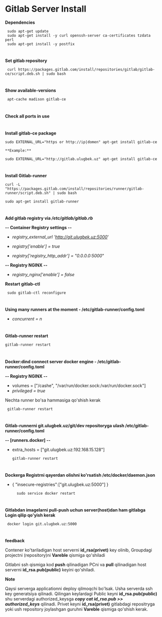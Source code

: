 # **Gitlab Server Install**

**Dependencies**

     sudo apt-get update
     sudo apt-get install -y curl openssh-server ca-certificates tzdata perl
     sudo apt-get install -y postfix
#
**Set gitlab repository**

     curl https://packages.gitlab.com/install/repositories/gitlab/gitlab-ce/script.deb.sh | sudo bash
#
**Show available-versions**

     apt-cache madison gitlab-ce 

#
**Check all ports in use**
#
**Install gitlab-ce package**

    sudo EXTERNAL_URL="https or http://ip|domen" apt-get install gitlab-ce
 
    **Example:** 
    
    sudo EXTERNAL_URL="http://gitlab.ulugbek.uz" apt-get install gitlab-ce
#
**Install Gitlab-runner**

    curl -L "https://packages.gitlab.com/install/repositories/runner/gitlab-runner/script.deb.sh" | sudo bash

    sudo apt-get install gitlab-runner
#
**Add gitlab registry via _/etc/gitlab/gitlab.rb_**

**-- Container Registry settings --**

-   _registry_external_url 'http://git.ulugbek.uz:5000_'

-  _registry['enable'] = true_

- _registry['registry_http_addr'] = "0.0.0.0:5000_"

**-- Registry NGINX --**

- _registry_nginx['enable'] = false_

**Restart gitlab-ctl**

     sudo gitlab-ctl reconfigure
#
**Using many runners at the moment - /etc/gitlab-runner/config.toml**

  -  _concurrent = n_
#
**Gitlab-runner restart**

    gitlab-runner restart
#
**Docker:dind connect server docker engine - /etc/gitlab-runner/config.toml**

**-- Registry NGINX --**
  - volumes = ["/cashe", "/var/run/docker.sock:/var/run/docker.sock"]
  -  _privileged = true_

Nechta runner bo'sa hammasiga qo'shish kerak

     gitlab-runner restart

#
**Gitlab-runnerni  git.ulugbek.uz/git/dev repositoryga ulash  /etc/gitlab-runner/config.toml** 

**-- [runners.docker] --**
 
  - extra_hosts = ["git.ulugbek.uz:192.168.15.128"]
    

        gitlab-runner restart
#
**Dockerga Registrni qayerdan olishni ko'rsatish /etc/docker/daemon.json**
 
  - { "insecure-registries":["git.ulugbek.uz:5000"] }


          sudo service docker restart
#
**Gitlabdan imagelarni pull-push uchun server(host)dan ham gitlabga Login qilip qo'yish kerak**

     docker login git.ulugbek.uz:5000

#
**feedback**

Contener ko'tariladigan host serverni **id_rsa(privet)** key olinib, Groupdagi projectni (repository)ni **Vareble** qismiga qo'shiladi

Gitlabni ssh qismiga kod **push** qilinadigan PCni va **pull** qilinadigan host serverni **id_rsa.pub(public)** keyini qo'shiladi.


**Note**

Qaysi serverga applicationni deploy qilmoqchi bo'lsak. Usha serverda ssh key generatsiya qilinadi. Qilingan keylardagi Public keyni **id_rsa.pub(public)**  shu serverdagi authorized_keysga _**copy cat id_rsa.pub >> authorized_keys**_ qilinadi. Privet keyni **id_rsa(privet)** gitlabdagi repositryga yoki ush repository joylashgan guruhni  **Vareble** qismiga qo'shish kerak.

